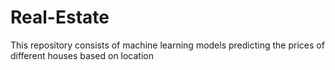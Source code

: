 # Real-Estate
This repository consists of machine learning models predicting the prices of different houses based on location

